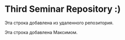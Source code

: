 # Third Seminar Repository :)

Эта строка добавлена из удаленного репозитория.

Эта строка добавлена Максимом.
